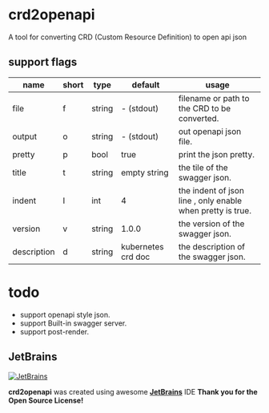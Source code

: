 # crd2openapi
A tool for converting CRD (Custom Resource Definition) to open api json

## support flags

| name        | short | type   | default            | usage                                                      |
|-------------|-------|--------|--------------------|------------------------------------------------------------|
| file        | f     | string | - (stdout)         | filename or path to the CRD to be converted.               |
| output      | o     | string | - (stdout)         | out openapi json file.                                     |
| pretty      | p     | bool   | true               | print the json pretty.                                     |
| title       | t     | string | empty string       | the tile of the swagger json.                              |
| indent      | I     | int    | 4                  | the indent of json line , only enable when pretty is true. |
| version     | v     | string | 1.0.0              | the version of the swagger json.                           |
| description | d     | string | kubernetes crd doc | the description of the swagger json.                       |

# todo

- support openapi style json.
- support Built-in swagger server.
- support post-render.

## JetBrains

[![JetBrains](https://resources.jetbrains.com/storage/products/company/brand/logos/jb_beam.png)](https://www.jetbrains.com)

**crd2openapi** was created using awesome **[JetBrains]** IDE
**Thank you for the Open Source License!**

[JetBrains]: https://www.jetbrains.com/?from=wujunwei
[Goland]: https://www.jetbrains.com/goland/?from=wujunwei
